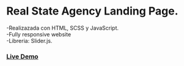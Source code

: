 # Real State Agency Landing Page. 

-Realizazada con HTML, SCSS y JavaScript.<br>
-Fully responsive website <br>
-Libreria:  Slider.js.<br>

<h3> <a href="https://real-state-agency-landing-page.netlify.app/" >
Live Demo
</a></h3>
